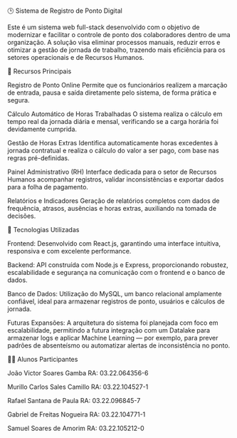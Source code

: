 🕒 Sistema de Registro de Ponto Digital

Este é um sistema web full-stack desenvolvido com o objetivo de modernizar e facilitar o controle de ponto dos colaboradores dentro de uma organização. A solução visa eliminar processos manuais, reduzir erros e otimizar a gestão de jornada de trabalho, trazendo mais eficiência para os setores operacionais e de Recursos Humanos.

🌟 Recursos Principais

Registro de Ponto Online
Permite que os funcionários realizem a marcação de entrada, pausa e saída diretamente pelo sistema, de forma prática e segura.

Cálculo Automático de Horas Trabalhadas
O sistema realiza o cálculo em tempo real da jornada diária e mensal, verificando se a carga horária foi devidamente cumprida.

Gestão de Horas Extras
Identifica automaticamente horas excedentes à jornada contratual e realiza o cálculo do valor a ser pago, com base nas regras pré-definidas.

Painel Administrativo (RH)
Interface dedicada para o setor de Recursos Humanos acompanhar registros, validar inconsistências e exportar dados para a folha de pagamento.

Relatórios e Indicadores
Geração de relatórios completos com dados de frequência, atrasos, ausências e horas extras, auxiliando na tomada de decisões.

🚀 Tecnologias Utilizadas

Frontend:
Desenvolvido com React.js, garantindo uma interface intuitiva, responsiva e com excelente performance.

Backend:
API construída com Node.js e Express, proporcionando robustez, escalabilidade e segurança na comunicação com o frontend e o banco de dados.

Banco de Dados:
Utilização do MySQL, um banco relacional amplamente confiável, ideal para armazenar registros de ponto, usuários e cálculos de jornada.

Futuras Expansões:
A arquitetura do sistema foi planejada com foco em escalabilidade, permitindo a futura integração com um Datalake para armazenar logs e aplicar Machine Learning — por exemplo, para prever padrões de absenteísmo ou automatizar alertas de inconsistência no ponto.

👨‍💻 Alunos Participantes

João Victor Soares Gamba
RA: 03.22.064356-6

Murillo Carlos Sales Camillo
RA: 03.22.104527-1

Rafael Santana de Paula
RA: 03.22.096845-7

Gabriel de Freitas Nogueira
RA: 03.22.104771-1

Samuel Soares de Amorim
RA: 03.22.105212-0
